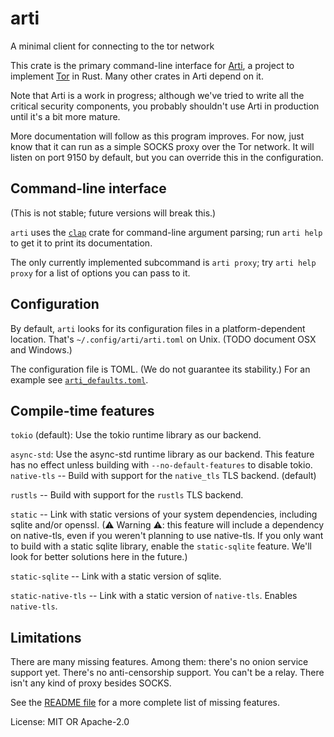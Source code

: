 # arti

A minimal client for connecting to the tor network

This crate is the primary command-line interface for
[Arti](https://gitlab.torproject.org/tpo/core/arti/), a project to
implement [Tor](https://www.torproject.org/) in Rust.
Many other crates in Arti depend on it.

Note that Arti is a work in progress; although we've tried to
write all the critical security components, you probably shouldn't
use Arti in production until it's a bit more mature.

More documentation will follow as this program improves.  For now,
just know that it can run as a simple SOCKS proxy over the Tor network.
It will listen on port 9150 by default, but you can override this in
the configuration.

## Command-line interface

(This is not stable; future versions will break this.)

`arti` uses the [`clap`](https://docs.rs/clap/) crate for command-line
argument parsing; run `arti help` to get it to print its documentation.

The only currently implemented subcommand is `arti proxy`; try
`arti help proxy` for a list of options you can pass to it.

## Configuration

By default, `arti` looks for its configuration files in a
platform-dependent location.  That's `~/.config/arti/arti.toml` on
Unix. (TODO document OSX and Windows.)

The configuration file is TOML.  (We do not guarantee its stability.)
For an example see [`arti_defaults.toml`](./arti_defaults.toml).

## Compile-time features

`tokio` (default): Use the tokio runtime library as our backend.

`async-std`: Use the async-std runtime library as our backend.
This feature has no effect unless building with `--no-default-features`
to disable tokio.
`native-tls` -- Build with support for the `native_tls` TLS
backend. (default)

`rustls` -- Build with support for the `rustls` TLS backend.

`static` -- Link with static versions of your system dependencies,
including sqlite and/or openssl.  (⚠ Warning ⚠: this feature will
include a dependency on native-tls, even if you weren't planning
to use native-tls.  If you only want to build with a static sqlite
library, enable the `static-sqlite` feature.  We'll look for
better solutions here in the future.)

`static-sqlite` -- Link with a static version of sqlite.

`static-native-tls` -- Link with a static version of `native-tls`.
Enables `native-tls`.

## Limitations

There are many missing features.  Among them: there's no onion
service support yet. There's no anti-censorship support.  You
can't be a relay.  There isn't any kind of proxy besides SOCKS.

See the [README
file](https://gitlab.torproject.org/tpo/core/arti/-/blob/main/README.md)
for a more complete list of missing features.

License: MIT OR Apache-2.0
